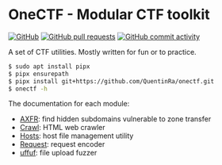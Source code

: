 # OneCTF - Modular CTF toolkit 

[![GitHub](https://img.shields.io/github/license/QuentinRa/onectf)](LICENSE)
[![GitHub pull requests](https://img.shields.io/github/issues-pr-closed/QuentinRa/onectf?color=%23a0)](https://github.com/QuentinRa/onectf/pulls)
[![GitHub commit activity](https://img.shields.io/github/commit-activity/m/QuentinRa/onectf)](https://github.com/QuentinRa/onectf)

A set of CTF utilities. Mostly written for fun or to practice.

```bash
$ sudo apt install pipx
$ pipx ensurepath
$ pipx install git+https://github.com/QuentinRa/onectf.git
$ onectf -h
```

The documentation for each module:

* [AXFR](docs/axfr.md): find hidden subdomains vulnerable to zone transfer
* [Crawl](docs/crawl): HTML web crawler
* [Hosts](docs/hosts.md): host file management utility
* [Request](docs/request.md): request encoder
* [uffuf](docs/uffuf.md): file upload fuzzer